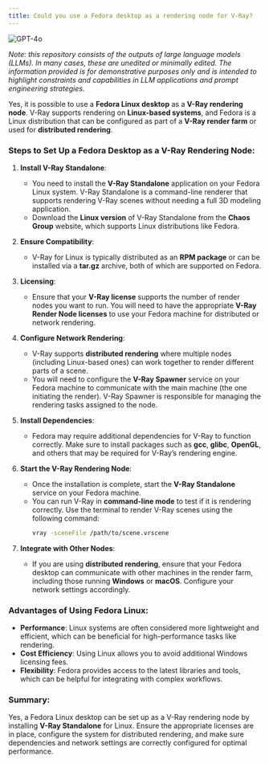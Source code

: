 ```yaml
---
title: Could you use a Fedora desktop as a rendering node for V-Ray?
---
```

![GPT-4o](https://img.shields.io/badge/GPT--4o-3333FF?style=for-the-badge&logo=openai&logoColor=white)



*Note: this repository consists of the outputs of large language models (LLMs). In many cases, these are unedited or minimally edited. The information provided is for demonstrative purposes only and is intended to highlight constraints and capabilities in LLM applications and prompt engineering strategies.*


Yes, it is possible to use a **Fedora Linux desktop** as a **V-Ray rendering node**. V-Ray supports rendering on **Linux-based systems**, and Fedora is a Linux distribution that can be configured as part of a **V-Ray render farm** or used for **distributed rendering**.

### Steps to Set Up a Fedora Desktop as a V-Ray Rendering Node:

1. **Install V-Ray Standalone**:
   - You need to install the **V-Ray Standalone** application on your Fedora Linux system. V-Ray Standalone is a command-line renderer that supports rendering V-Ray scenes without needing a full 3D modeling application.
   - Download the **Linux version** of V-Ray Standalone from the **Chaos Group** website, which supports Linux distributions like Fedora.

2. **Ensure Compatibility**:
   - V-Ray for Linux is typically distributed as an **RPM package** or can be installed via a **tar.gz** archive, both of which are supported on Fedora.

3. **Licensing**:
   - Ensure that your **V-Ray license** supports the number of render nodes you want to run. You will need to have the appropriate **V-Ray Render Node licenses** to use your Fedora machine for distributed or network rendering.

4. **Configure Network Rendering**:
   - V-Ray supports **distributed rendering** where multiple nodes (including Linux-based ones) can work together to render different parts of a scene.
   - You will need to configure the **V-Ray Spawner** service on your Fedora machine to communicate with the main machine (the one initiating the render). V-Ray Spawner is responsible for managing the rendering tasks assigned to the node.

5. **Install Dependencies**:
   - Fedora may require additional dependencies for V-Ray to function correctly. Make sure to install packages such as **gcc**, **glibc**, **OpenGL**, and others that may be required for V-Ray’s rendering engine.

6. **Start the V-Ray Rendering Node**:
   - Once the installation is complete, start the **V-Ray Standalone** service on your Fedora machine.
   - You can run V-Ray in **command-line mode** to test if it is rendering correctly. Use the terminal to render V-Ray scenes using the following command:
     ```bash
     vray -sceneFile /path/to/scene.vrscene
     ```

7. **Integrate with Other Nodes**:
   - If you are using **distributed rendering**, ensure that your Fedora desktop can communicate with other machines in the render farm, including those running **Windows** or **macOS**. Configure your network settings accordingly.

### Advantages of Using Fedora Linux:
- **Performance**: Linux systems are often considered more lightweight and efficient, which can be beneficial for high-performance tasks like rendering.
- **Cost Efficiency**: Using Linux allows you to avoid additional Windows licensing fees.
- **Flexibility**: Fedora provides access to the latest libraries and tools, which can be helpful for integrating with complex workflows.

### Summary:
Yes, a Fedora Linux desktop can be set up as a V-Ray rendering node by installing **V-Ray Standalone** for Linux. Ensure the appropriate licenses are in place, configure the system for distributed rendering, and make sure dependencies and network settings are correctly configured for optimal performance.